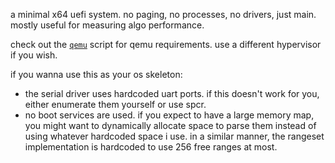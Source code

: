 a minimal x64 uefi system. no paging, no processes, no drivers, just main.  
mostly useful for measuring algo performance.

check out the [`qemu`](./qemu) script for qemu requirements. use a different
hypervisor if you wish.

if you wanna use this as your os skeleton:
* the serial driver uses hardcoded uart ports. if this doesn't work for you,
  either enumerate them yourself or use spcr.
* no boot services are used. if you expect to have a large memory map, you might
  want to dynamically allocate space to parse them instead of using whatever
  hardcoded space i use. in a similar manner, the rangeset implementation is
  hardcoded to use 256 free ranges at most.
